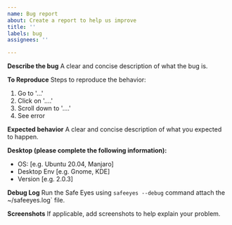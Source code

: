 ```yaml
---
name: Bug report
about: Create a report to help us improve
title: ''
labels: bug
assignees: ''

---
```


**Describe the bug**
A clear and concise description of what the bug is.

**To Reproduce**
Steps to reproduce the behavior:
1. Go to '...'
2. Click on '....'
3. Scroll down to '....'
4. See error

**Expected behavior**
A clear and concise description of what you expected to happen.

**Desktop (please complete the following information):**
 - OS: [e.g. Ubuntu 20.04, Manjaro]
 - Desktop Env [e.g. Gnome, KDE]
 - Version [e.g. 2.0.3]

**Debug Log**
Run the Safe Eyes using `safeeyes --debug` command attach the ~/safeeyes.log` file.

**Screenshots**
If applicable, add screenshots to help explain your problem.
